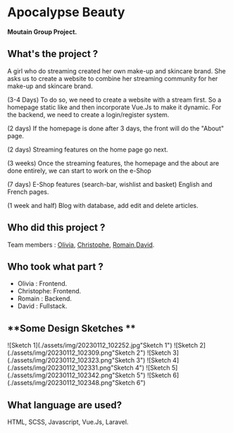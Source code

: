 # Apocalypse Beauty

**Moutain Group Project.**

<!-- Link of the finished project : [here](https://becodeorg.github.io/hamilton-7-escapium-DaDaQue-1/). -->

## **What's the project ?**

A girl who do streaming created her own make-up and skincare brand. She asks us to create a website to combine her streaming community for her make-up and skincare brand.

(3-4 Days)
To do so, we need to create a website with a stream first. So a homepage static like and then incorporate Vue.Js to make it dynamic. For the backend, we need to create a login/register system.

(2 days)
If the homepage is done after 3 days, the front will do the "About" page.

(2 days)
Streaming features on the home page go next.

(3 weeks)
Once the streaming features, the homepage and the about are done entirely, we can start to work on the e-Shop

(7 days)
E-Shop features (search-bar, wishlist and basket)
English and French pages.

(1 week and half)
Blog with database, add edit and delete articles.

## **Who did this project ?**

Team members : [Olivia](https://github.com/OliviaDemaret), [Christophe](https://github.com/Crimsm), [Romain](https://github.com/Zaddes),[David](https://github.com/DAbranka).

## **Who took what part ?**

- Olivia : Frontend.
- Christophe: Frontend.
- Romain : Backend.
- David : Fullstack.

## **Some Design Sketches **

![Sketch 1](./assets/img/20230112_102252.jpg"Sketch 1")
![Sketch 2](./assets/img/20230112_102309.png"Sketch 2")
![Sketch 3](./assets/img/20230112_102323.png"Sketch 3")
![Sketch 4](./assets/img/20230112_102331.png"Sketch 4")
![Sketch 5](./assets/img/20230112_102342.png"Sketch 5")
![Sketch 6](./assets/img/20230112_102348.png"Sketch 6")

## **What language are used?**

HTML, SCSS, Javascript, Vue.Js, Laravel.

<!-- ## **What the easiest part ?**

- David : The Footer.
- Quentin : The navbar was pretty difficult to achieve.
- Danaé : the HTML and SCSS of each page, and the organization of all the SCSS folders. -->

<!-- ## **What the hardest part ?**

- David : Integrate the Google map and also the area icon on it.
- Quentin : Make the html of each pages.
- Danaé : the Javascript's animations. -->
